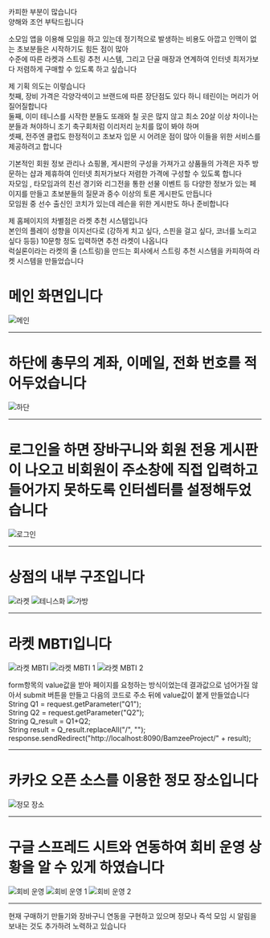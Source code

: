 카피한 부분이 많습니다  
양해와 조언 부탁드립니다

소모임 앱을 이용해 모임을 하고 있는데 정기적으로 발생하는 비용도 아깝고 인맥이 없는 초보분들은 시작하기도 힘든 점이 많아  
수준에 따른 라켓과 스트링 추천 시스템, 그리고 단골 매장과 연계하여 인터넷 최저가보다 저렴하게 구매할 수 있도록 하고 싶습니다

제 기획 의도는 이렇습니다  
첫째, 장비 가격은 각양각색이고 브랜드에 따른 장단점도 있다 하니 테린이는 머리가 어질어질합니다  
둘째, 이미 테니스를 시작한 분들도 또래와 칠 곳은 많지 않고 최소 20살 이상 차이나는 분들과 쳐야하니 조기 축구회처럼 이리저리 눈치를 많이 봐야 하며  
셋째, 전주엔 클럽도 한정적이고 초보자 입문 시 어려운 점이 많아 이들을 위한 서비스를 제공하려고 합니다

기본적인 회원 정보 관리나 쇼핑몰, 게시판의 구성을 가져가고 상품들의 가격은 자주 방문하는 샵과 제휴하여 인터넷 최저가보다 저렴한 가격에 구성할 수 있도록 합니다  
자모임 , 타모임과의 친선 경기와 리그전을 통한 선물 이벤트 등 다양한 정보가 있는 페이지를 만들고 초보분들의 질문과 중수 이상의 토론 게시판도 만듭니다  
모임원 중 선수 출신인 코치가 있는데 레슨을 위한 게시판도 하나 준비합니다

제 홈페이지의 차별점은 라켓 추천 시스템입니다  
본인의 플레이 성향을 이지선다로 (강하게 치고 싶다, 스핀을 걸고 싶다, 코너를 노리고 싶다 등등) 10문항 정도 입력하면 추천 라켓이 나옵니다  
럭실론이라는 라켓의 줄 (스트링)을 만드는 회사에서 스트링 추천 시스템을 카피하여 라켓 시스템을 만들었습니다

# 메인 화면입니다
![메인](https://user-images.githubusercontent.com/84412265/132436872-9efd63ea-b4ff-41f1-9ca4-989202e7eb88.png)
***

# 하단에 총무의 계좌, 이메일, 전화 번호를 적어두었습니다
![하단](https://user-images.githubusercontent.com/84412265/132436898-4940a6f0-f5d0-4d55-8eef-4885909d78c9.png)
***

# 로그인을 하면 장바구니와 회원 전용 게시판이 나오고 비회원이 주소창에 직접 입력하고 들어가지 못하도록 인터셉터를 설정해두었습니다
![로그인](https://user-images.githubusercontent.com/84412265/132436869-4bc9df08-88ec-45c2-b405-5c4ad8d33201.png)
***

# 상점의 내부 구조입니다
![라켓](https://user-images.githubusercontent.com/84412265/132436858-c11dba99-6736-4557-a37b-b9a6668b96f3.png)
![테니스화](https://user-images.githubusercontent.com/84412265/132436889-ee689ddc-8609-45f7-af94-1436a0ca8046.png)
![가방](https://user-images.githubusercontent.com/84412265/132436779-bd790e71-30c8-4823-8a12-ea961f4c33d8.png)
***  

# 라켓 MBTI입니다
![라켓 MBTI](https://user-images.githubusercontent.com/84412265/132436845-d0848371-258f-40bd-b780-2aec0d9ac655.png)
![라켓 MBTI 1](https://user-images.githubusercontent.com/84412265/132436822-43ede248-4c6b-4995-b132-bffcd34d68f7.png)
![라켓 MBTI 2](https://user-images.githubusercontent.com/84412265/132436831-e7279662-f700-4bb3-b0fd-c439092c3506.png)


form항목의 value값을 받아 페이지를 요청하는 방식이었는데 결과값으로 넘어가질 않아서 submit 버튼을 만들고 다음의 코드로 주소 뒤에 value값이 붙게 만들었습니다  
String Q1 = request.getParameter("Q1");  
String Q2 = request.getParameter("Q2");  
String Q_result = Q1+Q2;  
String result = Q_result.replaceAll("/", "");  
response.sendRedirect("http://localhost:8090/BamzeeProject/" + result);  
***  

# 카카오 오픈 소스를 이용한 정모 장소입니다
![정모 장소](https://user-images.githubusercontent.com/84412265/132436882-1fd8d998-8fca-45d9-aa01-0876025a5f79.png)
***

# 구글 스프레드 시트와 연동하여 회비 운영 상황을 알 수 있게 하였습니다
![회비 운영](https://user-images.githubusercontent.com/84412265/132436903-17a9ef3d-3acb-40c8-b110-1deea0193e2c.png)
![회비 운영 1](https://user-images.githubusercontent.com/84412265/132436907-244b584e-0351-43f7-a90a-5a50dd02a2b7.png)
![회비 운영 2](https://user-images.githubusercontent.com/84412265/132437469-9ddfe166-94ce-4fbb-8ea1-e62ebe1060d1.png)
***

현재 구매하기 만들기와 장바구니 연동을 구현하고 있으며 정모나 즉석 모임 시 알림을 보내는 것도 추가하려 노력하고 있습니다
